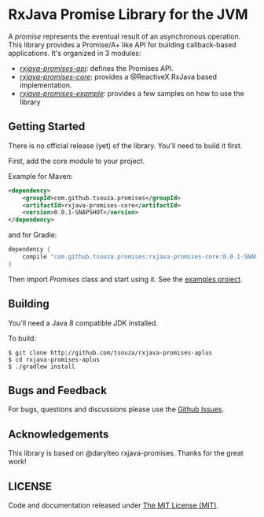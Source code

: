 # RxJava Promise Library for the JVM

A *promise* represents the eventual result of an asynchronous operation. This library provides a Promise/A+ like API for building callback-based applications. It's organized in 3 modules:
* *[rxjava-promises-api](rxjava-promises-api)*: defines the Promises API.
* *[rxjava-promises-core](rxjava-promises-core)*: provides a @ReactiveX RxJava based implementation.
* *[rxjava-promises-example](rxjava-promises-example)*: provides a few samples on how to use the library

## Getting Started

There is no official release (yet) of the library. You'll need to build it first.

First, add the core module to your project.

Example for Maven:
```xml
<dependency>
    <groupId>com.github.tsouza.promises</groupId>
    <artifactId>rxjava-promises-core</artifactId>
    <version>0.0.1-SNAPSHOT</version>
</dependency>
```

and for Gradle:
```groovy
dependency {
    compile "com.github.tsouza.promises:rxjava-promises-core:0.0.1-SNAPSHOT"
}
```

Then import *Promises* class and start using it. See the [examples project](rxjava-promises-examples).

## Building

You'll need a Java 8 compatible JDK installed.

To build:
```
$ git clone http://github.com/tsouza/rxjava-promises-aplus
$ cd rxjava-promises-aplus
$ ./gradlew install
```

## Bugs and Feedback
For bugs, questions and discussions please use the [Github Issues](issues).

## Acknowledgements

This library is based on @darylteo rxjava-promises. Thanks for the great work!

## LICENSE

Code and documentation released under [The MIT License (MIT)](blob/master/LICENSE).
